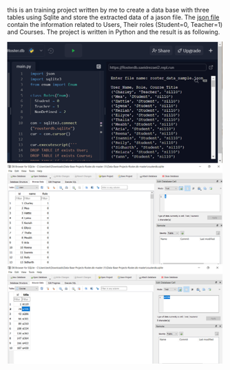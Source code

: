 this is an training project written by me to create a data base with three tables using Sqlite and store the extracted data of a jason file. The [json file](roster_data_sample.json) contain the information related to Users, Their roles (Student=0, Teacher=1) and Courses.
The project is written in Python and the result is as following.
<div style="float:center">
 <img  src="Roster.PNG" width=500>
  </div>
   <div style="float:center">
 <img  src="Userdb.PNG" width=500>
  </div>
 <div style="float:center">
 <img  src="Coursedb.PNG" width=500>
  </div>
